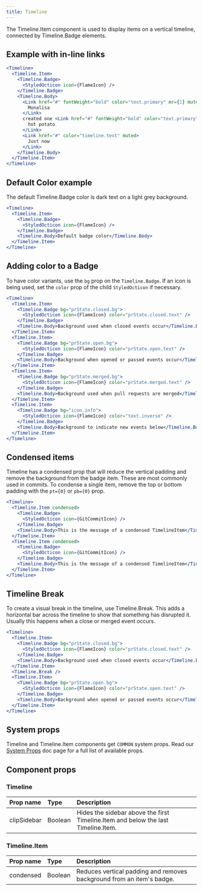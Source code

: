 ```yaml
---
title: Timeline
---
```


The Timeline.Item component is used to display items on a vertical timeline, connected by Timeline.Badge elements.

## Example with in-line links

```jsx live
<Timeline>
  <Timeline.Item>
    <Timeline.Badge>
      <StyledOcticon icon={FlameIcon} />
    </Timeline.Badge>
    <Timeline.Body>
      <Link href="#" fontWeight="bold" color="text.primary" mr={1} muted>
        Monalisa
      </Link>
      created one <Link href="#" fontWeight="bold" color="text.primary" mr={1} muted>
        hot potato
      </Link>
      <Link href="#" color="timeline.text" muted>
        Just now
      </Link>
    </Timeline.Body>
  </Timeline.Item>
</Timeline>
```

## Default Color example

The default Timeline.Badge color is dark text on a light grey background.

```jsx live
<Timeline>
  <Timeline.Item>
    <Timeline.Badge>
      <StyledOcticon icon={FlameIcon} />
    </Timeline.Badge>
    <Timeline.Body>Default badge color</Timeline.Body>
  </Timeline.Item>
</Timeline>
```

## Adding color to a Badge

To have color variants, use the `bg` prop on the `Timeline.Badge`. If an icon is being used, set the `color` prop
of the child `StyledOcticon` if necessary.

```jsx live
<Timeline>
  <Timeline.Item>
    <Timeline.Badge bg="prState.closed.bg">
      <StyledOcticon icon={FlameIcon} color="prState.closed.text" />
    </Timeline.Badge>
    <Timeline.Body>Background used when closed events occur</Timeline.Body>
  </Timeline.Item>
  <Timeline.Item>
    <Timeline.Badge bg="prState.open.bg">
      <StyledOcticon icon={FlameIcon} color="prState.open.text" />
    </Timeline.Badge>
    <Timeline.Body>Background when opened or passed events occur</Timeline.Body>
  </Timeline.Item>
  <Timeline.Item>
    <Timeline.Badge bg="prState.merged.bg">
      <StyledOcticon icon={FlameIcon} color="prState.merged.text" />
    </Timeline.Badge>
    <Timeline.Body>Background used when pull requests are merged</Timeline.Body>
  </Timeline.Item>
  <Timeline.Item>
    <Timeline.Badge bg="icon.info">
      <StyledOcticon icon={FlameIcon} color="text.inverse" />
    </Timeline.Badge>
    <Timeline.Body>Background to indicate new events below</Timeline.Body>
  </Timeline.Item>
</Timeline>
```

## Condensed items

Timeline has a condensed prop that will reduce the vertical padding and remove the background from the badge item. These are most commonly used in commits. To condense a single item, remove the top or bottom padding with the `pt={0}` or `pb={0}` prop.

```jsx live
<Timeline>
  <Timeline.Item condensed>
    <Timeline.Badge>
      <StyledOcticon icon={GitCommitIcon} />
    </Timeline.Badge>
    <Timeline.Body>This is the message of a condensed TimelineItem</Timeline.Body>
  </Timeline.Item>
  <Timeline.Item condensed>
    <Timeline.Badge>
      <StyledOcticon icon={GitCommitIcon} />
    </Timeline.Badge>
    <Timeline.Body>This is the message of a condensed TimelineItem</Timeline.Body>
  </Timeline.Item>
</Timeline>
```

## Timeline Break

To create a visual break in the timeline, use Timeline.Break. This adds a horizontal bar across the timeline to show that something has disrupted it. Usually this happens when a close or merged event occurs.

```jsx live
<Timeline>
  <Timeline.Item>
    <Timeline.Badge bg="prState.closed.bg">
      <StyledOcticon icon={FlameIcon} color="prState.closed.text" />
    </Timeline.Badge>
    <Timeline.Body>Background used when closed events occur</Timeline.Body>
  </Timeline.Item>
  <Timeline.Break />
  <Timeline.Item>
    <Timeline.Badge bg="prState.open.bg">
      <StyledOcticon icon={FlameIcon} color="prState.open.text" />
    </Timeline.Badge>
    <Timeline.Body>Background when opened or passed events occur</Timeline.Body>
  </Timeline.Item>
</Timeline>
```

## System props

Timeline and Timeline.Item components get `COMMON` system props. Read our [System Props](/system-props) doc page for a full list of available props.

## Component props

### Timeline

| Prop name   | Type    | Description                                                                       |
| :---------- | :------ | :-------------------------------------------------------------------------------- |
| clipSidebar | Boolean | Hides the sidebar above the first Timeline.Item and below the last Timeline.Item. |

### Timeline.Item

| Prop name | Type    | Description                                                           |
| :-------- | :------ | :-------------------------------------------------------------------- |
| condensed | Boolean | Reduces vertical padding and removes background from an item's badge. |
